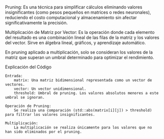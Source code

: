 Pruning: Es una técnica para simplificar cálculos eliminando valores insignificantes (como pesos pequeños en matrices o redes neuronales), reduciendo el costo computacional y almacenamiento 
sin afectar significativamente la precisión.

Multiplicación de Matriz por Vector: Es la operación donde cada elemento del resultado es una combinación lineal de las filas de la matriz y los valores del vector. Sirve en álgebra lineal, 
gráficos, y aprendizaje automático.

En pruning aplicado a multiplicación, solo se consideran los valores de la matriz que superan un umbral determinado para optimizar el rendimiento.

Explicación del Código

    Entrada:
        matrix: Una matriz bidimensional representada como un vector de vectores.
        vector: Un vector unidimensional.
        threshold: Umbral de pruning. Los valores absolutos menores a este umbral se ignoran.

    Operación de Pruning:
        Se realiza una comparación (std::abs(matrix[i][j]) > threshold) para filtrar los valores insignificantes.

    Multiplicación:
        La multiplicación se realiza únicamente para los valores que no han sido eliminados por el pruning.

